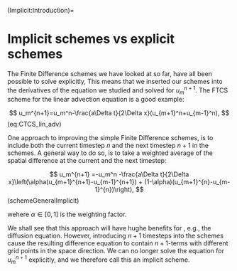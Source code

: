 (Implicit:Introduction)=
# Implicit schemes vs explicit schemes

The Finite Difference schemes we have looked at so far, have all been possible to solve explicitly, This means that we inserted our schemes into the derivatives of the equation we studied and solved for $u_m^{n+1}$. The FTCS scheme for the linear advection equation is a good example:

$$
   u_m^{n+1}=u_m^n-\frac{a\Delta t}{2\Delta x}(u_{m+1}^n+u_{m-1}^n),
$$(eq:CTCS_lin_adv)

One approach to improving the simple Finite Difference schemes, is to include both the current timestep $n$ and the next timestep $n+1$ in the schemes. A general way to do so, is to take a weighted average of the spatial difference at the current and the next timestep:

$$
  u_m^{n+1} =-u_m^n -\frac{a\Delta t}{2\Delta x}\left(\alpha(u_{m+1}^{n+1}-u_{m-1}^{n+1}) + (1-\alpha)(u_{m+1}^{n}-u_{m-1}^{n})\right),
$$ (schemeGeneralImplicit)

wehere $\alpha\in[0,1]$ is the weighting factor.

We shall see that this approach will have hughe benefits for , e.g., the diffusion equation. However, introducing $n+1$ timesteps into the schemes cause the resulting difference equation to contain $n+1$-terms with different grid points in the space direction. We can no longer solve the equation for $u_m^{n+1}$ explicitly, and we therefore call this an implicit scheme.
 
```{tableofcontents}
```
